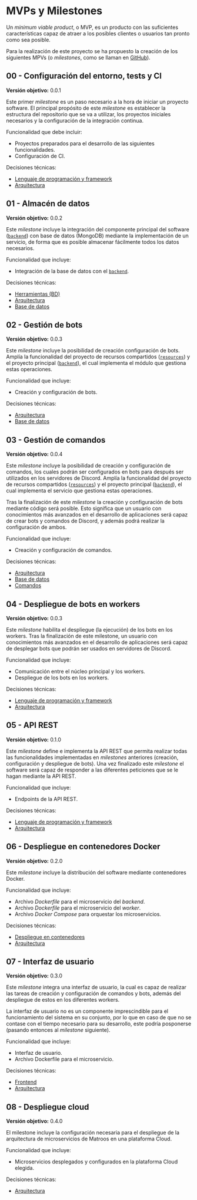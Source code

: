 # MVPs y Milestones

Un *minimum viable product*, o MVP, es un producto con las suficientes características capaz de atraer a los posibles clientes o usuarios tan pronto como sea posible.

Para la realización de este proyecto se ha propuesto la creación de los siguientes MPVs (o *milestones*, como se llaman en [GitHub](https://github.com/harvestcore/matroos/milestones)).

## 00 - Configuración del entorno, tests y CI

**Versión objetivo:** 0.0.1

Este primer *milestone* es un paso necesario a la hora de iniciar un proyecto software. El principal propósito de este *milestone* es establecer la estructura del repositorio que se va a utilizar, los proyectos iniciales necesarios y la configuración de la integración continua.

Funcionalidad que debe incluir:

- Proyectos preparados para el desarrollo de las siguientes funcionalidades.
- Configuración de CI.

Decisiones técnicas:

- [Lenguaje de programación y framework](../analisis/herramientas.md#lenguaje-de-programación)
- [Arquitectura](../analisis/arquitectura.md)

## 01 - Almacén de datos

**Versión objetivo:** 0.0.2

Este *milestone* incluye la integración del componente principal del software ([`backend`](https://github.com/harvestcore/matroos/tree/develop/backend)) con base de datos (MongoDB) mediante la implementación de un servicio, de forma que es posible almacenar fácilmente todos los datos necesarios. 

Funcionalidad que incluye:

- Integración de la base de datos con el [`backend`](https://github.com/harvestcore/matroos/tree/develop/backend).

Decisiones técnicas:

- [Herramientas (BD)](../analisis/herramientas.md#base-de-datos)
- [Arquitectura](../analisis/arquitectura.md)
- [Base de datos](../diseño/base-datos.md)

## 02 - Gestión de bots

**Versión objetivo:** 0.0.3

Este *milestone* incluye la posibilidad de creación configuración de bots. Amplía la funcionalidad del proyecto de recursos compartidos ([`resources`](https://github.com/harvestcore/matroos/tree/develop/resources)) y el proyecto principal ([`backend`](https://github.com/harvestcore/matroos/tree/develop/backend)), el cual implementa el módulo que gestiona estas operaciones.

Funcionalidad que incluye:

- Creación y configuración de bots.

Decisiones técnicas:

- [Arquitectura](../analisis/arquitectura.md)
- [Base de datos](../diseño/base-datos.md)

## 03 - Gestión de comandos

**Versión objetivo:** 0.0.4

Este *milestone* incluye la posibilidad de creación y configuración de comandos, los cuales podrán ser configurados en bots para después ser utilizados en los servidores de Discord. Amplía la funcionalidad del proyecto de recursos compartidos ([`resources`](https://github.com/harvestcore/matroos/tree/develop/resources)) y el proyecto principal ([`backend`](https://github.com/harvestcore/matroos/tree/develop/backend)), el cual implementa el servicio que gestiona estas operaciones.

Tras la finalización de este *milestone* la creación y configuración de bots mediante código será posible. Esto significa que un usuario con conocimientos más avanzados en el desarrollo de aplicaciones será capaz de crear bots y comandos de Discord, y además podrá realizar la configuración de ambos.

Funcionalidad que incluye:

- Creación y configuración de comandos.

Decisiones técnicas:

- [Arquitectura](../analisis/arquitectura.md)
- [Base de datos](../diseño/base-datos.md)
- [Comandos](../diseño/comandos.md)

## 04 - Despliegue de bots en workers

**Versión objetivo:** 0.0.3

Este *milestone* habilita el despliegue (la ejecución) de los bots en los workers. Tras la finalización de este milestone, un usuario con conocimientos más avanzados en el desarrollo de aplicaciones será capaz de desplegar bots que podrán ser usados en servidores de Discord.

Funcionalidad que incluye:

- Comunicación entre el núcleo principal y los workers.
- Despliegue de los bots en los workers.

Decisiones técnicas:

- [Lenguaje de programación y framework](../analisis/herramientas.md#lenguaje-de-programación)
- [Arquitectura](../analisis/arquitectura.md)

## 05 - API REST

**Versión objetivo:** 0.1.0

Este *milestone* define e implementa la API REST que permita realizar todas las funcionalidades implementadas en *milestones* anteriores (creación, configuración y despliegue de bots). Una vez finalizado este *milestone* el software será capaz de responder a las diferentes peticiones que se le hagan mediante la API REST.

Funcionalidad que incluye:

- Endpoints de la API REST.

Decisiones técnicas:

- [Lenguaje de programación y framework](../analisis/herramientas.md#lenguaje-de-programación)
- [Arquitectura](../analisis/arquitectura.md)

## 06 - Despliegue en contenedores Docker

**Versión objetivo:** 0.2.0

Este *milestone* incluye la distribución del software mediante contenedores Docker.

Funcionalidad que incluye:

- Archivo *Dockerfile* para el microservicio del *backend*.
- Archivo *Dockerfile* para el microservicio del *worker*.
- Archivo *Docker Compose* para orquestar los microservicios.

Decisiones técnicas:

- [Despliegue en contenedores](../analisis/herramientas.md#despliegue-en-contenedores)
- [Arquitectura](../analisis/arquitectura.md)

## 07 - Interfaz de usuario

**Versión objetivo:** 0.3.0

Este *milestone* integra una interfaz de usuario, la cual es capaz de realizar las tareas de creación y configuración de comandos y bots, además del despliegue de estos en los diferentes workers.

La interfaz de usuario no es un componente imprescindible para el funcionamiento del sistema en su conjunto, por lo que en caso de que no se contase con el tiempo necesario para su desarrollo, este podría posponerse (pasando entonces al *milestone* siguiente).

Funcionalidad que incluye:

- Interfaz de usuario.
- Archivo Dockerfile para el microservicio.

Decisiones técnicas:

- [Frontend](../analisis/herramientas.md#frontend)
- [Arquitectura](../analisis/arquitectura.md)

## 08 - Despliegue cloud

**Versión objetivo:** 0.4.0

El milestone incluye la configuración necesaria para el despliegue de la arquitectura de microservicios de Matroos en una plataforma Cloud.

Funcionalidad que incluye:

- Microservicios desplegados y configurados en la plataforma Cloud elegida.

Decisiones técnicas:

- [Arquitectura](../analisis/arquitectura.md)
